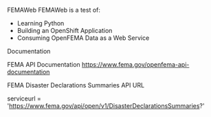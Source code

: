 FEMAWeb
FEMAWeb is a test of:
* Learning Python
* Building an OpenShift Application
* Consuming OpenFEMA Data as a Web Service

Documentation

FEMA API Documentation
https://www.fema.gov/openfema-api-documentation

FEMA Disaster Declarations Summaries API URL

serviceurl = 'https://www.fema.gov/api/open/v1/DisasterDeclarationsSummaries?'
